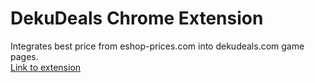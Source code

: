 # DekuDeals Chrome Extension
Integrates best price from eshop-prices.com into dekudeals.com game pages.
<br>
[Link to extension](https://chrome.google.com/webstore/detail/bgpadfnpdioelkliedjlecnnlpegpkap)
